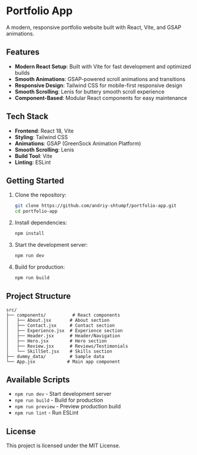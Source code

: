 # Portfolio App

A modern, responsive portfolio website built with React, Vite, and GSAP animations.

## Features

-   **Modern React Setup**: Built with Vite for fast development and optimized builds
-   **Smooth Animations**: GSAP-powered scroll animations and transitions
-   **Responsive Design**: Tailwind CSS for mobile-first responsive design
-   **Smooth Scrolling**: Lenis for buttery smooth scroll experience
-   **Component-Based**: Modular React components for easy maintenance

## Tech Stack

-   **Frontend**: React 18, Vite
-   **Styling**: Tailwind CSS
-   **Animations**: GSAP (GreenSock Animation Platform)
-   **Smooth Scrolling**: Lenis
-   **Build Tool**: Vite
-   **Linting**: ESLint

## Getting Started

1. Clone the repository:

    ```bash
    git clone https://github.com/andriy-shtumpf/portfolio-app.git
    cd portfolio-app
    ```

2. Install dependencies:

    ```bash
    npm install
    ```

3. Start the development server:

    ```bash
    npm run dev
    ```

4. Build for production:
    ```bash
    npm run build
    ```

## Project Structure

```
src/
├── components/          # React components
│   ├── About.jsx       # About section
│   ├── Contact.jsx     # Contact section
│   ├── Experience.jsx  # Experience section
│   ├── Header.jsx      # Header/Navigation
│   ├── Hero.jsx        # Hero section
│   ├── Review.jsx      # Reviews/Testimonials
│   └── SkillSet.jsx    # Skills section
├── dummy_data/         # Sample data
└── App.jsx            # Main app component
```

## Available Scripts

-   `npm run dev` - Start development server
-   `npm run build` - Build for production
-   `npm run preview` - Preview production build
-   `npm run lint` - Run ESLint

## License

This project is licensed under the MIT License.
